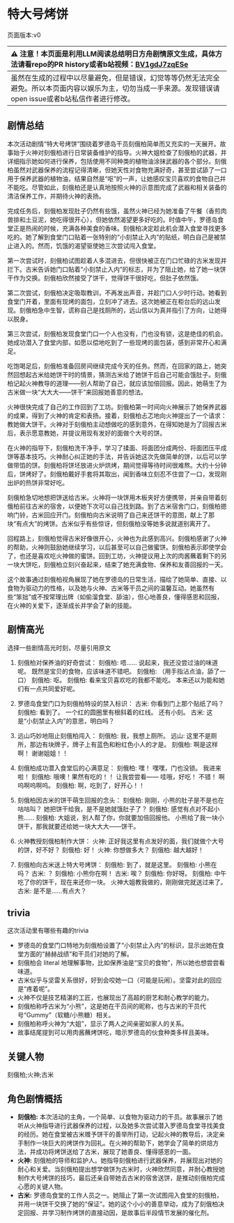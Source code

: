 # 特大号烤饼
页面版本:v0
 

| :warning: 注意！本页面是利用LLM阅读总结明日方舟剧情原文生成，具体方法请看repo的PR history或者b站视频：[BV1gdJ7zqESe](https://www.bilibili.com/video/BV1gdJ7zqESe/)         |
|:----------------------------|
| 虽然在生成的过程中以尽量避免，但是错误，幻觉等等仍然无法完全避免。所以本页面内容以娱乐为主，切勿当成一手来源。发现错误请open issue或者b站私信作者进行修改。|



## 剧情总结
本次活动剧情“特大号烤饼”围绕着罗德岛干员刻俄柏简单而又充实的一天展开。故事始于火神对刻俄柏进行日常装备维护的指导。火神大姐检查了刻俄柏的武器，并详细指示她如何进行保养，包括使用不同种类的植物油涂抹武器的各个部分。刻俄柏虽然对武器保养的流程记得清晰，但她天性对食物充满好奇，甚至尝试舔了一口用于保养武器的植物油，结果自然是“呕”的一声，让她感叹宝贝喜欢的食物自己并不能吃。尽管如此，刻俄柏还是认真地按照火神的示意图完成了武器和相关装备的清洁保养工作，并期待火神的表扬。

完成任务后，刻俄柏发现肚子仍然有些饿，虽然火神已经为她准备了午餐（香煎肉兽排和土豆泥，她吃得很开心），但她依然渴望更多好吃的。时值中午，罗德岛食堂正是热闹的时候，充满各种美食的香味。刻俄柏决定趁此机会潜入食堂寻找更多吃的。她了解到食堂门口贴着一张特别的“小刻禁止入内”的贴纸，明白自己是被禁止进入的。然而，饥饿的渴望驱使她三次尝试闯入食堂。

第一次尝试时，刻俄柏试图趁着人多混进去，但很快被正在门口忙碌的古米发现并拦下。古米告诉她门口贴着“小刻禁止入内”的标志，并为了阻止她，给了她一块饼干作为交换。刻俄柏欣然接受了饼干，觉得饼干很好吃，但肚子依然饿。

第二次尝试，刻俄柏决定吸取教训，不再发出声音，并趁门口人少时行动。她看到食堂门开着，里面有现烤的面包，立刻冲了进去。这次她被正在柜台后的远山发现。刻俄柏急中生智，谎称自己是找厕所的，远山信以为真并指引了方向，让她得以脱身。

第三次尝试，刻俄柏发现食堂门口一个人也没有，门也没有锁，这是绝佳的机会。她成功潜入了食堂内部，如愿以偿地吃到了一些现烤的面包装，感到非常开心和满足。

吃饱喝足后，刻俄柏准备回房间继续完成今天的任务。然而，在回家的路上，她突然回想起古米给她饼干时的情景，猜测古米给了她饼干后自己可能会饿肚子。刻俄柏记起火神教导的道理——别人帮助了自己，就应该加倍回报。因此，她萌生了为古米做一块“大大大——饼干”来回报她善意的想法。

火神很快完成了自己的工作回到了工坊。刻俄柏第一时间向火神展示了她保养武器的成果，得到了火神的肯定和表扬。接着，刻俄柏忐忑地向火神提出了一个请求：教她做大饼干。火神对于刻俄柏主动想做吃的感到意外，在得知她是为了回报古米后，表示愿意教她，并提议用现有发好的面做个大号的饼。

在火神的指导下，刻俄柏洗干净手，学习了揉面、将面团分成两份、将面团压平成饼等基本技巧。火神耐心纠正她的手法，并告诉她这次先做简单的饼，以后可以学做带馅的饼。刻俄柏将饼坯放进火炉烘烤，期间觉得等待时间很难熬。大约十分钟后，饼烤好了。刻俄柏戴好手套将其取出，闻到香味立刻忍不住尝了一口，发现刚出炉的热饼非常好吃。

刻俄柏急切地想把饼送给古米。火神将一块饼用木板夹好方便携带，并亲自带着刻俄柏前往古米的宿舍，以便她下次可以自己找到路。到了古米宿舍门口，刻俄柏摁响门铃，古米回应开门。刻俄柏向古米说明了自己来还饼干的意图，献上了那块“有点大”的烤饼。古米似乎有些惊讶，但刻俄柏没等她多说就道别离开了。

回程路上，刻俄柏觉得古米好像很开心，火神也为此感到高兴。刻俄柏感谢了火神的帮助，火神则鼓励她继续学习，以后甚至可以自己做蜜饼。刻俄柏表示即使学会了，也还是喜欢吃火神做的蜜饼。回到工坊，火神提议用上次的肉酱蘸着剩下的另一块大饼吃，刻俄柏立刻兴奋起来，结束了她充满食物、保养和友善回报的一天。

这个故事通过刻俄柏视角展现了她在罗德岛的日常生活，描绘了她简单、直接、以食物为驱动力的性格，以及她与火神、古米等干员之间的温馨互动。她虽然有些“笨拙”或不按常理出牌（如偷溜食堂、舔油），但心地善良，懂得感恩和回报，在火神的关爱下，逐渐成长并学会了新的技能。
## 剧情高光
选择一些剧情高光时刻，尽量引用原文

1.  刻俄柏对保养油的好奇尝试：
    刻俄柏: 唔...... 说起来，我还没尝过油的味道呢。 既然是宝贝的食物，应该味道不错吧。
    刻俄柏: （用手指沾点油，舔了一口）
    刻俄柏: 呕。
    刻俄柏: 看来宝贝喜欢吃的我都不能吃。 本来还以为能和她们有一点共同爱好呢。

2.  罗德岛食堂门口为刻俄柏特设的禁入标识：
    古米: 你看到门上那个贴纸了吗？
    刻俄柏: 看到了。 一个红的圆圈里有根斜着的红线。 还有小刻。
    古米: 这是“小刻禁止入内”的意思，明白吗？

3.  远山巧妙地阻止刻俄柏闯入：
    刻俄柏: 我，我想上厕所。
    远山: 这里不是厕所，那边有块牌子，牌子上有蓝色和粉红色小人的才是。
    刻俄柏: 啊是这样啊！ 谢谢姐姐！！

4.  刻俄柏成功潜入食堂后的心满意足：
    刻俄柏: 嘿！ 嘿嘿，门也没锁。 我进来啦！
    刻俄柏: 哦噢！果然有吃的！！ 让我尝尝看—— 哇哦，好吃！ 不错！ 啊呜啊呜啊呜。
    刻俄柏: 啊，吃到了，好开心！！

5.  刻俄柏因古米的饼干萌生回报的念头：
    刻俄柏: 刚刚，小熊的肚子是不是也在咕咕叫？ 她把饼干给我，是不是她就饿肚子了？
    刻俄柏: 感觉有点对不起小熊......
    刻俄柏: 大姐说，别人帮了你，你就要加倍回报他。 小熊给了我一块小饼干，那我就要还给她一块大大大——饼干。

6.  火神教授刻俄柏制作大饼：
    火神: 正好我这里有点发好的面，我们就做个大号的饼，好不好？
    刻俄柏: 好！
    火神: 你想做多大？
    刻俄柏: 越大越好！

7.  刻俄柏向古米送上特大号烤饼：
    刻俄柏: 到了，就是这里。
    刻俄柏: 小熊在吗？
    古米: ？
    刻俄柏: 小熊你在啊！
    古米: 唉？
    刻俄柏: 你好呀。
    刻俄柏: 中午吃了你的饼干，现在来还你一块。 火神大姐教我做的，刚刚做完就送过来了。
    古米: 是不是......有点大？
## trivia
这次活动里有哪些有趣的trivia

*   罗德岛的食堂门口特地为刻俄柏设置了“小刻禁止入内”的标识，显示出她在食堂方面的“赫赫战绩”和干员们对她的了解。
*   刻俄柏会 literal 地理解事物，比如保养油是“宝贝的食物”，所以她也想尝尝看味道。
*   古米似乎与坚雷关系很好，好到会咬她一口（可能是玩闹）。坚雷对此的回应是“疼着呢”。
*   火神不仅是技艺精湛的工匠，也展现出了高超的厨艺和耐心教学的能力。
*   刻俄柏称呼古米为“小熊”，这是她在干员间的昵称，也与古米的干员代号“Gummy”（软糖/小熊糖）相关。
*   刻俄柏称呼火神为“大姐”，显示了两人之间亲密如家人的关系。
*   故事结尾提到可以用肉酱蘸烤饼吃，暗示罗德岛的伙食种类多样且美味。
## 关键人物
刻俄柏;火神;古米
## 角色剧情概括
-   **刻俄柏:** 本次活动的主角，一个简单、以食物为驱动力的干员。故事展示了她听从火神指导进行武器保养的过程，以及她多次尝试潜入罗德岛食堂寻找美食的经历。她在食堂被古米赠予饼干的善举所打动，记起火神的教导后，决定亲手制作一块巨大的烤饼作为回礼。在火神的帮助下，她学会了简单的烘焙方法，并成功将烤饼送给了古米，展现了她善良、懂得感恩的一面。
-   **火神:** 刻俄柏的导师和监护人。她指导刻俄柏进行武器保养，并展现出对她的耐心和关爱。当刻俄柏提出想学做饼为古米时，火神欣然同意，并耐心教授她制作大号烤饼的技巧，最后还亲自带她去古米的宿舍送饼，是推动刻俄柏完成心愿的关键人物。
-   **古米:** 罗德岛食堂的工作人员之一。她阻止了第一次试图闯入食堂的刻俄柏，并用一块饼干交换了她的“保证”。她的这个小小的善意举动，成为了刻俄柏决定回报、并学习制作烤饼的直接动因，是故事后半段情节发展的催化剂。